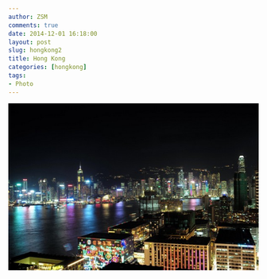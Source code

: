 ```yaml
---
author: ZSM
comments: true
date: 2014-12-01 16:18:00
layout: post
slug: hongkong2
title: Hong Kong
categories: [hongkong]
tags:
- Photo
---
```

![Hong Kong1](/public/thumb/hk2.jpg)
